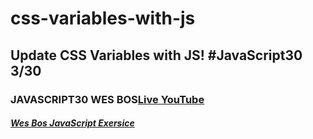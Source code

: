 # css-variables-with-js
## Update CSS Variables with JS!  #JavaScript30 3/30
### JAVASCRIPT30 WES BOS[Live](https://artanmerko.github.io/css-variables-with-js/)[ YouTube](https://www.youtube.com/watch?v=AHLNzv13c2I&list=PLu8EoSxDXHP6CGK4YVJhL_VWetA865GOH&index=3)


##### [Wes Bos JavaScript Exersice](https://javascript30.com/)
